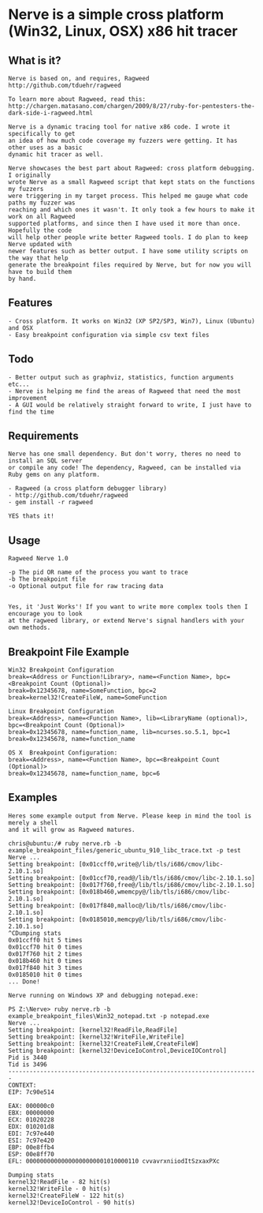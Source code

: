 # Nerve is a simple cross platform (Win32, Linux, OSX) x86 hit tracer

## What is it?

    Nerve is based on, and requires, Ragweed http://github.com/tduehr/ragweed

    To learn more about Ragweed, read this:
    http://chargen.matasano.com/chargen/2009/8/27/ruby-for-pentesters-the-dark-side-i-ragweed.html

    Nerve is a dynamic tracing tool for native x86 code. I wrote it specifically to get
    an idea of how much code coverage my fuzzers were getting. It has other uses as a basic
    dynamic hit tracer as well.

    Nerve showcases the best part about Ragweed: cross platform debugging. I originally
    wrote Nerve as a small Ragweed script that kept stats on the functions my fuzzers
    were triggering in my target process. This helped me gauge what code paths my fuzzer was
    reaching and which ones it wasn't. It only took a few hours to make it work on all Ragweed
    supported platforms, and since then I have used it more than once. Hopefully the code
    will help other people write better Ragweed tools. I do plan to keep Nerve updated with
    newer features such as better output. I have some utility scripts on the way that help
    generate the breakpoint files required by Nerve, but for now you will have to build them
    by hand.

## Features

    - Cross platform. It works on Win32 (XP SP2/SP3, Win7), Linux (Ubuntu) and OSX
    - Easy breakpoint configuration via simple csv text files

## Todo

    - Better output such as graphviz, statistics, function arguments etc...
    - Nerve is helping me find the areas of Ragweed that need the most improvement
    - A GUI would be relatively straight forward to write, I just have to find the time
  
## Requirements

    Nerve has one small dependency. But don't worry, theres no need to install an SQL server
    or compile any code! The dependency, Ragweed, can be installed via Ruby gems on any platform.

    - Ragweed (a cross platform debugger library)
    - http://github.com/tduehr/ragweed
    - gem install -r ragweed

    YES thats it!

## Usage

    Ragweed Nerve 1.0

    -p The pid OR name of the process you want to trace
    -b The breakpoint file
    -o Optional output file for raw tracing data


    Yes, it 'Just Works'! If you want to write more complex tools then I encourage you to look
    at the ragweed library, or extend Nerve's signal handlers with your own methods.

## Breakpoint File Example

    Win32 Breakpoint Configuration
    break=<Address or Function!Library>, name=<Function Name>, bpc=<Breakpoint Count (Optional)>
    break=0x12345678, name=SomeFunction, bpc=2
    break=kernel32!CreateFileW, name=SomeFunction

    Linux Breakpoint Configuration
    break=<Address>, name=<Function Name>, lib=<LibraryName (optional)>, bpc=<Breakpoint Count (Optional)>
    break=0x12345678, name=function_name, lib=ncurses.so.5.1, bpc=1
    break=0x12345678, name=function_name

    OS X  Breakpoint Configuration: 
    break=<Address>, name=<Function Name>, bpc=<Breakpoint Count (Optional)>
    break=0x12345678, name=function_name, bpc=6

## Examples

    Heres some example output from Nerve. Please keep in mind the tool is merely a shell
    and it will grow as Ragweed matures.

    chris@ubuntu:/# ruby nerve.rb -b example_breakpoint_files/generic_ubuntu_910_libc_trace.txt -p test
    Nerve ...
    Setting breakpoint: [0x01ccff0,write@/lib/tls/i686/cmov/libc-2.10.1.so]
    Setting breakpoint: [0x01ccf70,read@/lib/tls/i686/cmov/libc-2.10.1.so]
    Setting breakpoint: [0x017f760,free@/lib/tls/i686/cmov/libc-2.10.1.so]
    Setting breakpoint: [0x018b460,wmemcpy@/lib/tls/i686/cmov/libc-2.10.1.so]
    Setting breakpoint: [0x017f840,malloc@/lib/tls/i686/cmov/libc-2.10.1.so]
    Setting breakpoint: [0x0185010,memcpy@/lib/tls/i686/cmov/libc-2.10.1.so]
    ^CDumping stats
    0x01ccff0 hit 5 times
    0x01ccf70 hit 0 times
    0x017f760 hit 2 times
    0x018b460 hit 0 times
    0x017f840 hit 3 times
    0x0185010 hit 0 times
    ... Done!

    Nerve running on Windows XP and debugging notepad.exe:

    PS Z:\Nerve> ruby nerve.rb -b example_breakpoint_files\Win32_notepad.txt -p notepad.exe
    Nerve ...
    Setting breakpoint: [kernel32!ReadFile,ReadFile]
    Setting breakpoint: [kernel32!WriteFile,WriteFile]
    Setting breakpoint: [kernel32!CreateFileW,CreateFileW]
    Setting breakpoint: [kernel32!DeviceIoControl,DeviceIOControl]
    Pid is 3440
    Tid is 3496
    -----------------------------------------------------------------------
    CONTEXT:
    EIP: 7c90e514

    EAX: 000000c0
    EBX: 00000000
    ECX: 01020228
    EDX: 010201d8
    EDI: 7c97e440
    ESI: 7c97e420
    EBP: 00e8ffb4
    ESP: 00e8ff70
    EFL: 00000000000000000000001010000110 cvvavrxniiodItSzxaxPXc

    Dumping stats
    kernel32!ReadFile - 82 hit(s)
    kernel32!WriteFile - 0 hit(s)
    kernel32!CreateFileW - 122 hit(s)
    kernel32!DeviceIoControl - 90 hit(s)
